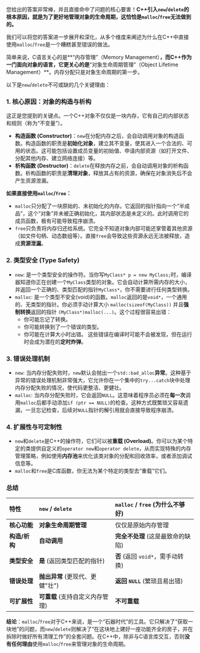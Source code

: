 您给出的答案非常棒，并且直接命中了问题的核心要害！**C++引入`new`/`delete`的根本原因，就是为了更好地管理对象的生命周期，这恰恰是`malloc`/`free`无法做到的。**

我们可以将您的答案进一步展开和深化，从多个维度来阐述为什么在C++中直接使用`malloc`/`free`是一个糟糕甚至错误的做法。

简单来说，C语言关心的是**“内存管理”（Memory Management）**，而C++作为一门面向对象的语言，它更关心的是**“对象生命周期管理”（Object Lifetime Management）**。内存分配只是对象生命周期的第一步。

以下是`new`/`delete`不可或缺的几个关键理由：

### 1. 核心原因：对象的构造与析构

这正是您提到的关键点。一个C++对象不仅仅是一块内存，它有自己的内部状态和规则（称为“不变量”）。

* **构造函数 (Constructor)**：`new`在分配内存之后，会自动调用对象的构造函数。构造函数的职责是**初始化对象**，建立其不变量，使其进入一个合法的、可用的状态。这可能包括设置成员变量的初始值、申请内部资源（如打开文件、分配其他内存、建立网络连接）等。
* **析构函数 (Destructor)**：`delete`在释放内存之前，会自动调用对象的析构函数。析构函数的职责是**清理对象**，释放其占有的资源，确保在对象消失后不会产生资源泄漏。

**如果直接使用`malloc`/`free`：**
* `malloc`只分配了一块原始的、未初始化的内存。它返回的指针指向一个“半成品”，这个“对象”并未被正确初始化，其内部状态是未定义的。此时调用它的成员函数，极有可能导致程序崩溃。
* `free`只负责将内存归还给系统。它完全不知道对象内部可能还掌管着其他资源（如文件句柄、动态数组等）。直接`free`会导致这些资源永远无法被释放，造成**资源泄漏**。

### 2. 类型安全 (Type Safety)

* `new`: 是一个类型安全的操作符。当你写`MyClass* p = new MyClass;`时，编译器知道你正在创建一个`MyClass`类型的对象。它会自动计算所需内存的大小，并返回一个正确的、类型匹配的指针`MyClass*`，你不需要进行任何类型转换。
* `malloc`: 是一个类型不安全(void)的函数。`malloc`返回的是`void*`，一个通用的、无类型的指针。你必须手动计算大小 `malloc(sizeof(MyClass))` 并且**强制转换**返回的指针 `(MyClass*)malloc(...)`。这个过程很容易出错：
    * 你可能忘记了转换。
    * 你可能转换到了一个错误的类型。
    * 你可能在计算大小时出错。
    这些错误在编译时可能不会被发现，但在运行时会成为潜在的**定时炸弹**。

### 3. 错误处理机制

* `new`: 当内存分配失败时，`new`默认会抛出一个`std::bad_alloc`**异常**。这种基于异常的错误处理机制非常强大，它允许你在一个集中的`try...catch`块中处理内存分配失败的情况，使代码更整洁、更健壮。
* `malloc`: 当内存分配失败时，它会返回`NULL`。这意味着程序员必须在**每一次**调用`malloc`后都手动添加`if (ptr == NULL)`的检查。这种方式既繁琐又容易遗漏，一旦忘记检查，后续对`NULL`指针的解引用就会直接导致程序崩溃。

### 4. 扩展性与可定制性

* `new`和`delete`是C++的操作符，它们可以被**重载 (Overload)**。你可以为某个特定的类提供自定义的`operator new`和`operator delete`，从而实现特殊的内存管理策略，例如使用**内存池**来优化该类对象的分配和回收效率，或者添加调试信息等。
* `malloc`和`free`是C库函数，你无法为某个特定的类型去“重载”它们。

### 总结

| 特性        | `new` / `delete`     | `malloc` / `free` (为什么不够好) |
| :-------- | :------------------- | :------------------------- |
| **核心功能**  | **对象生命周期管理**         | 仅仅是原始内存管理                  |
| **构造/析构** | **自动调用**             | **完全不处理** (这是最致命的缺陷)       |
| **类型安全**  | **是** (返回类型匹配的指针)    | **否** (返回 `void*`，需手动转换)   |
| **错误处理**  | **抛出异常** (更现代、更健"壮") | **返回 `NULL`** (繁琐且易出错)     |
| **可扩展性**  | **可重载** (支持自定义内存管理)  | **不可重载**                   |

**结论**：`malloc`/`free`对于C++来说，是一个“石器时代”的工具。它只解决了“获取一块地”的问题，而`new`/`delete`则解决了“在这块地上建好一座功能齐全的房子，并在拆除时做好所有清理工作”的全套问题。在C++中，除非与C语言库交互，否则**没有任何理由**使用`malloc`/`free`来管理对象的生命周期。